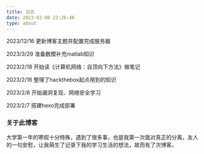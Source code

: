 ```yaml
---
title: 日志
date: 2023-02-08 22:26:48
type: about
---
```


 2023/12/16 更新博客主题并配置完成服务器

 2023/3/29 准备数模补充matlab知识

 2023/2/18 开始读《计算机网络：自顶向下方法》做笔记

 2023/2/16 整理了hackthebox起点用到的知识

 2023/2/8 开始漏洞复现、网络安全学习

 2023/2/7 搭建hexo完成部署

### 关于此博客

​		大学第一年的寒假十分特殊，遇到了很多事，也是我第一次面对真正的分离，友人的一句安慰，让我萌生了记录下我的学习生活的想法，故而有了次博客。

